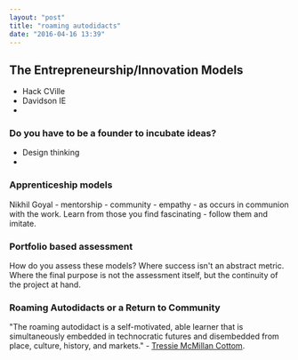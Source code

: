 ```yaml
---
layout: "post"
title: "roaming autodidacts"
date: "2016-04-16 13:39"
---
```


## The Entrepreneurship/Innovation Models

- Hack CVille
- Davidson IE
-

### Do you have to be a founder to incubate ideas?

- Design thinking
-

### Apprenticeship models

Nikhil Goyal - mentorship - community - empathy - as occurs in communion with the work. Learn from those you find fascinating - follow them and imitate.

### Portfolio based assessment

How do you assess these models? Where success isn't an abstract metric. Where the final purpose is not the assessment itself, but the continuity of the project at hand.

### Roaming Autodidacts or a Return to Community

"The roaming autodidact is a self-motivated, able learner that is simultaneously embedded in technocratic futures and disembedded from place, culture, history, and markets." - [Tressie McMillan Cottom](https://tressiemc.com/2014/07/28/democratizing-ideologies-and-inequality-regimes-berkman-center-primer/).
